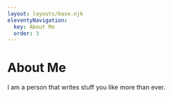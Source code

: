 ```yaml
---
layout: layouts/base.njk
eleventyNavigation:
  key: About Me
  order: 3
---
```

# About Me

I am a person that writes stuff you like more than ever.
